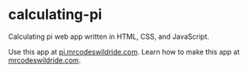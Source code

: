 # calculating-pi

Calculating pi web app written in HTML, CSS, and JavaScript.

Use this app at [pi.mrcodeswildride.com](https://pi.mrcodeswildride.com/).
Learn how to make this app at [mrcodeswildride.com](https://www.mrcodeswildride.com/).